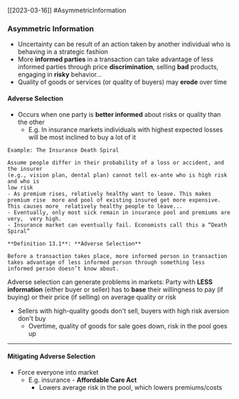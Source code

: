 [[2023-03-16]] #AsymmetricInformation

### Asymmetric Information
- Uncertainty can be result of an action taken by another individual who is behaving in a strategic fashion  
- More **informed parties** in a transaction can take advantage of less informed parties through price **discrimination**, selling **bad** products, engaging in **risky** behavior...  
- Quality of goods or services (or quality of buyers) may **erode** over time 

#### Adverse Selection
- Occurs when one party is **better informed** about risks or quality than the other
	- E.g. In insurance markets individuals with highest expected losses will be most inclined to buy a lot of it

```ad-example
Example: The Insurance Death Spiral

Assume people differ in their probability of a loss or accident, and the insurer  
(e.g., vision plan, dental plan) cannot tell ex-ante who is high risk and who is  
low risk  
- As premium rises, relatively healthy want to leave. This makes premium rise  more and pool of existing insured get more expensive. This causes more  relatively healthy people to leave...  
- Eventually, only most sick remain in insurance pool and premiums are very,  very high.  
- Insurance market can eventually fail. Economists call this a “Death Spiral”
```

```ad-important
**Definition 13.1**: **Adverse Selection**

Before a transaction takes place, more informed person in transaction takes advantage of less informed person through something less informed person doesn’t know about.
```

Adverse selection can generate problems in markets: Party with **LESS** **information** (either buyer or seller) has to **base** their willingness to pay (if buying) or their price (if selling) on average quality or risk
- Sellers with high-quality goods don't sell, buyers with high risk aversion don't buy
	- Overtime, quality of goods for sale goes down, risk in the pool goes up

---

#### Mitigating Adverse Selection
- Force everyone into market
	- E.g. insurance - **Affordable Care Act**
		- Lowers average risk in the pool, which lowers premiums/costs